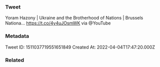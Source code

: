### Tweet
Yoram Hazony | Ukraine and the Brotherhood of Nations | Brussels Nationa... https://t.co/4y4uJOsmWK via @YouTube

### Metadata
Tweet ID: 1511037719551651849
Created At: 2022-04-04T17:47:20.000Z

### Related

